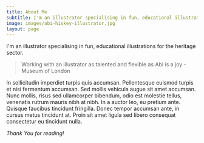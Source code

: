 ```yaml
---
title: About Me
subtitle: I'm an illustrator specialising in fun, educational illustrations for the heritage sector.
image: images/abi-hiskey-illustrator.jpg
layout: page
---
```


I'm an illustrator specialising in fun, educational illustrations for the heritage sector.

>Working with an illustrator as talented and flexible as Abi is a joy - Museum of London

In sollicitudin imperdiet turpis quis accumsan. Pellentesque euismod turpis et nisi fermentum accumsan. Sed mollis vehicula augue sit amet accumsan. Nunc mollis, risus sed ullamcorper bibendum, odio est molestie tellus, venenatis rutrum mauris nibh at nibh. In a auctor leo, eu pretium ante. Quisque faucibus tincidunt fringilla. Donec tempor accumsan ante, in cursus metus tincidunt at. Proin sit amet ligula sed libero consequat consectetur eu tincidunt nulla. 

*Thank You for reading!*
